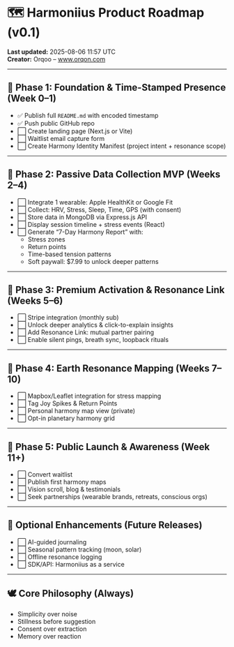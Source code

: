 # 🗺️ Harmoniius Product Roadmap (v0.1)
**Last updated:** 2025-08-06 11:57 UTC  
**Creator:** Orqoo – www.orqon.com  

---

## 🔹 Phase 1: Foundation & Time-Stamped Presence (Week 0–1)
- ✅ Publish full `README.md` with encoded timestamp
- ✅ Push public GitHub repo
- ⬜ Create landing page (Next.js or Vite)
- ⬜ Waitlist email capture form
- ⬜ Create Harmony Identity Manifest (project intent + resonance scope)

---

## 🔹 Phase 2: Passive Data Collection MVP (Weeks 2–4)
- ⬜ Integrate 1 wearable: Apple HealthKit or Google Fit
- ⬜ Collect: HRV, Stress, Sleep, Time, GPS (with consent)
- ⬜ Store data in MongoDB via Express.js API
- ⬜ Display session timeline + stress events (React)
- ⬜ Generate “7-Day Harmony Report” with:
  - Stress zones
  - Return points
  - Time-based tension patterns
  - Soft paywall: $7.99 to unlock deeper patterns

---

## 🔹 Phase 3: Premium Activation & Resonance Link (Weeks 5–6)
- ⬜ Stripe integration (monthly sub)
- ⬜ Unlock deeper analytics & click-to-explain insights
- ⬜ Add Resonance Link: mutual partner pairing
- ⬜ Enable silent pings, breath sync, loopback rituals

---

## 🔹 Phase 4: Earth Resonance Mapping (Weeks 7–10)
- ⬜ Mapbox/Leaflet integration for stress mapping
- ⬜ Tag Joy Spikes & Return Points
- ⬜ Personal harmony map view (private)
- ⬜ Opt-in planetary harmony grid

---

## 🔹 Phase 5: Public Launch & Awareness (Week 11+)
- ⬜ Convert waitlist
- ⬜ Publish first harmony maps
- ⬜ Vision scroll, blog & testimonials
- ⬜ Seek partnerships (wearable brands, retreats, conscious orgs)

---

## 🧠 Optional Enhancements (Future Releases)
- ⬜ AI-guided journaling
- ⬜ Seasonal pattern tracking (moon, solar)
- ⬜ Offline resonance logging
- ⬜ SDK/API: Harmoniius as a service

---

## 🕊️ Core Philosophy (Always)
- Simplicity over noise
- Stillness before suggestion
- Consent over extraction
- Memory over reaction
